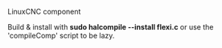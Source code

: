 LinuxCNC component

Build & install with **sudo halcompile --install flexi.c** or use the 'compileComp' script to be lazy.
